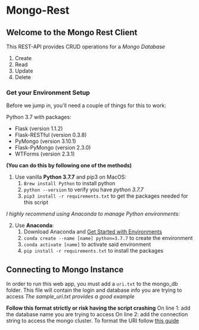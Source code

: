 # Mongo-Rest

## Welcome to the Mongo Rest Client 

This REST-API provides CRUD operations for a *Mongo Database*
1. Create
2. Read
3. Update
4. Delete


### Get your Environment Setup

Before we jump in, you'll need a couple of things for this to work:

Python 3.7 with packages: 
- Flask (version 1.1.2)
- Flask-RESTful (version 0.3.8)
- PyMongo (version 3.10.1)
- Flask-PyMongo (version 2.3.0)
- WTForms (version 2.3.1)

 **(You can do this by following one of the methods)** 

1. Use vanilla **Python 3.7.7** and pip3 on MacOS: 
    1. `Brew install Python` to install python 
    2. `python --version` to verify you have *python 3.7.7*
    2. `pip3 install -r requirements.txt` to get the packages needed for this script


*I highly recommend using Anaconda to manage Python environments:*

2. Use **Anaconda**:
    1. Download Anaconda and [Get Started with Environments](https://conda.io/projects/conda/en/latest/user-guide/getting-started.html)
    2. `conda create --name [name] python=3.7.7` to create the environment
    3. `conda activate [name]` to activate said environment
    4. `pip install -r requirements.txt` to install the packages


## Connecting to Mongo Instance

In order to run this web app, you must add a `uri.txt` to the mongo_db folder. This file will contain the login and database info you are trying to access
*The sample_uri.txt provides a good example*

**Follow this format strictly or risk having the script crashing**
On line 1: add the database name you are trying to access 
On line 2: add the connection string to access the mongo cluster. To format the URI follow [this guide](https://docs.mongodb.com/manual/reference/connection-string/)


